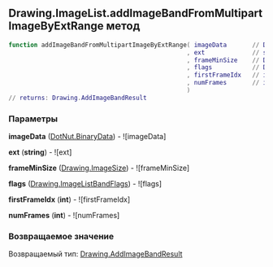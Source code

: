 ## Drawing.ImageList.addImageBandFromMultipartImageByExtRange метод


```lua
function addImageBandFromMultipartImageByExtRange( imageData       // DotNut.BinaryData
                                                 , ext             // string
                                                 , frameMinSize    // Drawing.ImageSize
                                                 , flags           // Drawing.ImageListBandFlags
                                                 , firstFrameIdx   // int
                                                 , numFrames       // int
                                                 )
// returns: Drawing.AddImageBandResult
```


### Параметры

**imageData** ([DotNut.BinaryData](../../DotNut/BinaryData.md)) - ![imageData]

**ext** (**string**) - ![ext]

**frameMinSize** ([Drawing.ImageSize](../../Drawing/ImageSize.md)) - ![frameMinSize]

**flags** ([Drawing.ImageListBandFlags](../../Drawing/ImageListBandFlags.md)) - ![flags]

**firstFrameIdx** (**int**) - ![firstFrameIdx]

**numFrames** (**int**) - ![numFrames]

### Возвращаемое значение

Возвращаемый тип: [Drawing.AddImageBandResult](../../Drawing/AddImageBandResult.md)

